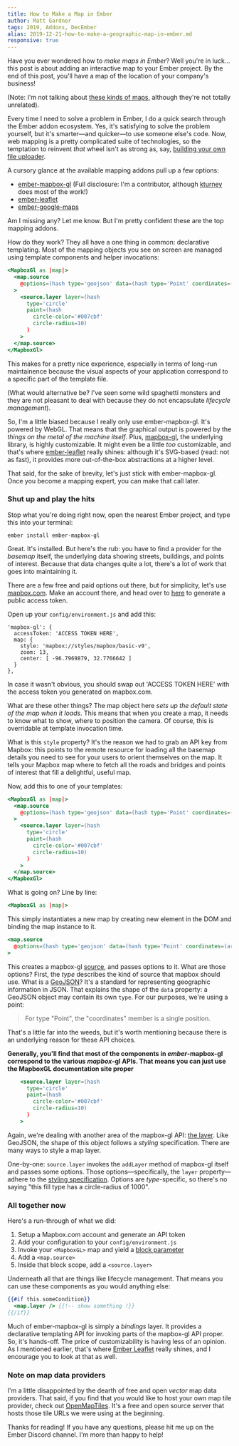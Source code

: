 ```yaml
---
title: How to Make a Map in Ember
author: Matt Gardner
tags: 2019, Addons, DecEmber
alias: 2019-12-21-how-to-make-a-geographic-map-in-ember.md
responsive: true
---
```


Have you ever wondered how to _make maps in Ember_? Well you're in luck... this post is about adding an interactive map
to your Ember project. By the end of this post, you'll have a map of the location of your company's business!

(Note: I'm not talking about [these kinds of maps](https://developer.mozilla.org/en-US/docs/Web/JavaScript/Reference/Global_Objects/Map), although they're not totally unrelated). 

Every time I need to solve a problem in Ember, I do a quick search through the Ember addon ecosystem.
Yes, it's satisfying to solve the problem yourself, but it's smarter—and quicker—to use someone else's code.
Now, web mapping is a pretty complicated suite of technologies, so the temptation to reinvent _that_ wheel isn't as strong as,
say, [building your own file uploader](https://emberobserver.com/?query=file%20upload).

A cursory glance at the available mapping addons pull up a few options:
 - [ember-mapbox-gl](https://github.com/kturney/ember-mapbox-gl) (Full disclosure: I'm a contributor, although [kturney](https://github.com/kturney) does most of the work!)
 - [ember-leaflet](https://github.com/miguelcobain/ember-leaflet)
 - [ember-google-maps](https://github.com/sandydoo/ember-google-maps)
 
Am I missing any? Let me know. But I'm pretty confident these are the top mapping addons.

How do they work? They all have a one thing in common: declarative templating. Most of the mapping objects you see on screen
are managed using template components and helper invocations:

```hbs
<MapboxGl as |map|>
  <map.source
    @options=(hash type='geojson' data=(hash type='Point' coordinates=(array  -96.7969879, 32.7766642 ))) as |source|
  >
    <source.layer layer=(hash
      type='circle'
      paint=(hash
        circle-color='#007cbf'
        circle-radius=10)
      )
    >
  </map.source>
</MapboxGl>
```

This makes for a pretty nice experience, especially in terms of long-run maintainence because the visual aspects of
your application correspond to a specific part of the template file. 

(What would alternative be? I've seen some wild spaghetti monsters and they are not pleasant to deal with because they
do not encapsulate _lifecycle management_).

So, I'm a little biased because I really only use ember-mapbox-gl. It's powered by WebGL. That means that the graphical output is powered by the
_things on the metal of the machine itself_. Plus, [mapbox-gl](https://github.com/mapbox/mapbox-gl-js), the underlying library,
is highly customizable. It might even be a little _too_ customizable, and that's where [ember-leaflet](https://github.com/miguelcobain/ember-leaflet) really shines:
although it's SVG-based (read: not as fast), it provides more out-of-the-box abstractions at a higher level.

That said, for the sake of brevity, let's just stick with ember-mapbox-gl. Once you become a mapping expert, you can make that call later.

### Shut up and play the hits

Stop what you're doing right now, open the nearest Ember project, and type this into your terminal:

`ember install ember-mapbox-gl`

Great. It's installed. But here's the rub: you have to find a provider for the _basemap_ itself, the underlying data showing  streets, buildings, and points of interest. Because that data changes quite a lot, there's a lot of work that goes into maintaining it.

There are a few free and paid options out there, but for simplicity, let's use [mapbox.com](mapbox.com). Make an account there, and head over to [here](https://account.mapbox.com/access-tokens/create) to generate a public access token.

Open up your `config/environment.js` and add this:

```
'mapbox-gl': {
  accessToken: 'ACCESS TOKEN HERE',
  map: {
    style: 'mapbox://styles/mapbox/basic-v9',
    zoom: 13,
    center: [ -96.7969879, 32.7766642 ]
  }
},
```

In case it wasn't obvious, you should swap out 'ACCESS TOKEN HERE' with the access token you generated on mapbox.com.

What are these other things? The map object here _sets up the default state of the map when it loads_. This means that when you create a map, it needs to know what to show, where to position the camera. Of course, this is overridable at template invocation time.

What is this `style` property? It's the reason we had to grab an API key from Mapbox: this points to the remote resource for loading all the basemap details you need to see for your users to orient themselves on the map. It tells your Mapbox map where to fetch all the roads and bridges and points of interest that fill a delightful, useful map.

Now, add this to one of your templates: 
```hbs
<MapboxGl as |map|>
  <map.source
    @options=(hash type='geojson' data=(hash type='Point' coordinates=(array  -96.7969879, 32.7766642 ))) as |source|
  >
    <source.layer layer=(hash
      type='circle'
      paint=(hash
        circle-color='#007cbf'
        circle-radius=10)
      )
    >
  </map.source>
</MapboxGl>
```

What is going on? Line by line:

```hbs
<MapboxGl as |map|>
```
This simply instantiates a new map by creating new element in the DOM and binding the map instance to it.


```hbs
<map.source
  @options=(hash type='geojson' data=(hash type='Point' coordinates=(array  -96.7969879, 32.7766642 ))) as |source|
>
```
This creates a mapbox-gl [source](https://docs.mapbox.com/mapbox-gl-js/api/#sources), and passes options to it. What are those options? First, the _type_ describes the kind of source that mapbox should use. What is a [GeoJSON](https://geojson.org/)? It's a standard for representing geographic information in JSON. That explains the shape of the `data` property: a GeoJSON object may contain its own `type`. For our purposes, we're using a point: 

> For type "Point", the "coordinates" member is a single position.

That's a little far into the weeds, but it's worth mentioning because there is an underlying reason for these API choices.

**Generally, you'll find that most of the components in _ember_-mapbox-gl correspond to the various _mapbox_-gl APIs. That means you can just use the MapboxGL documentation site proper**

```hbs
    <source.layer layer=(hash
      type='circle'
      paint=(hash
        circle-color='#007cbf'
        circle-radius=10)
      )
    >
```
Again, we're dealing with another area of the mapbox-gl API: [the layer](https://docs.mapbox.com/mapbox-gl-js/style-spec/#layers). Like GeoJSON, the shape of this object follows a _styling_ specification. There are many ways to style a map layer.

One-by-one: `source.layer` invokes the `addLayer` method of mapbox-gl itself and passes some options. Those options—specifically, the `layer` property—adhere to the [styling specification](https://docs.mapbox.com/mapbox-gl-js/style-spec/). Options are _type_-specific, so there's no saying "this fill type has a circle-radius of 1000".

### All together now
Here's a run-through of what we did:

1. Setup a Mapbox.com account and generate an API token
2. Add your configuration to your `config/environment.js`
3. Invoke your `<MapboxGL>` map and yield a [block parameter](https://guides.emberjs.com/release/components/block-content/#toc_block-parameters)
4. Add a `<map.source>`
5. Inside that block scope, add a `<source.layer>`

Underneath all that are things like lifecycle management. That means you can use these components as you would anything else:

```hbs
{{#if this.someCondition}}
  <map.layer /> {{!-- show something !}}
{{/if}}
```

Much of ember-mapbox-gl is simply a _bindings_ layer. It provides a declarative templating API for invoking parts of the mapbox-gl API proper. So, it's hands-off. The price of customizability is having less of an opinion. As I mentioned earlier, that's where [Ember Leaflet](https://miguelcobain.github.io/ember-leaflet/) really shines, and I encourage you to look at that as well.

### Note on map data providers
I'm a little disappointed by the dearth of free and open _vector_ map data providers. That said, if you find that you would like to host your own map tile provider, check out [OpenMapTiles](https://openmaptiles.org/). It's a free and open source server that hosts those tile URLs we were using at the beginning.

Thanks for reading! If you have any questions, please hit me up on the Ember Discord channel. I'm more than happy to help!
